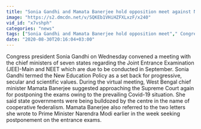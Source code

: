 ```yaml
---
title: "Sonia Gandhi and Mamata Banerjee hold opposition meet against NEET and JEE-MAIN exams Oneindia News"
image: "https://s2.dmcdn.net/v/SQKEb1VHiHZFXLxzF/x240"
vid_id: "x7vshph"
categories: "news"
tags: ["Sonia Gandhi and Mamata Banerjee hold opposition meet"," Congress president Sonia Gandhi ","  New Education Policy"]
date: "2020-08-30T20:16:04+03:00"
---
```

Congress president Sonia Gandhi on Wednesday convened a meeting with the chief ministers of seven states regarding the Joint Entrance Examination (JEE)-Main and NEET which are due to be conducted in September. Sonia Gandhi termed the New Education Policy as a set back for progressive, secular and scientific values. During the virtual meeting, West Bengal chief minister Mamata Banerjee suggested approaching the Supreme Court again for postponing the exams owing to the prevailing Covid-19 situation. She said state governments were being bulldozed by the centre in the name of cooperative federalism. Mamata Banerjee also referred to the two letters she wrote to Prime Minister Narendra Modi earlier in the week seeking postponement on the entrance exams.
